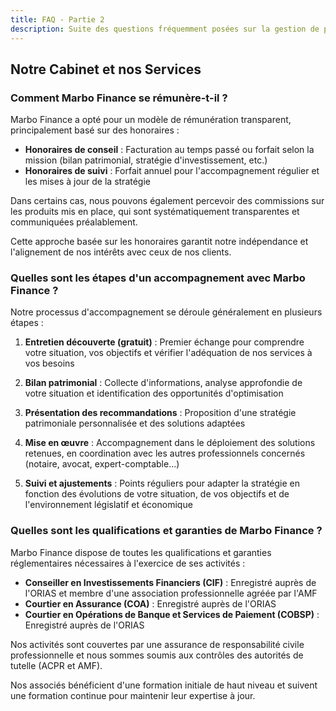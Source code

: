 ```yaml
---
title: FAQ - Partie 2
description: Suite des questions fréquemment posées sur la gestion de patrimoine
---
```


## Notre Cabinet et nos Services

### Comment Marbo Finance se rémunère-t-il ?

Marbo Finance a opté pour un modèle de rémunération transparent, principalement basé sur des honoraires :

- **Honoraires de conseil** : Facturation au temps passé ou forfait selon la mission (bilan patrimonial, stratégie d'investissement, etc.)
- **Honoraires de suivi** : Forfait annuel pour l'accompagnement régulier et les mises à jour de la stratégie

Dans certains cas, nous pouvons également percevoir des commissions sur les produits mis en place, qui sont systématiquement transparentes et communiquées préalablement.

Cette approche basée sur les honoraires garantit notre indépendance et l'alignement de nos intérêts avec ceux de nos clients.

### Quelles sont les étapes d'un accompagnement avec Marbo Finance ?

Notre processus d'accompagnement se déroule généralement en plusieurs étapes :

1. **Entretien découverte (gratuit)** : Premier échange pour comprendre votre situation, vos objectifs et vérifier l'adéquation de nos services à vos besoins

2. **Bilan patrimonial** : Collecte d'informations, analyse approfondie de votre situation et identification des opportunités d'optimisation

3. **Présentation des recommandations** : Proposition d'une stratégie patrimoniale personnalisée et des solutions adaptées

4. **Mise en œuvre** : Accompagnement dans le déploiement des solutions retenues, en coordination avec les autres professionnels concernés (notaire, avocat, expert-comptable...)

5. **Suivi et ajustements** : Points réguliers pour adapter la stratégie en fonction des évolutions de votre situation, de vos objectifs et de l'environnement législatif et économique

### Quelles sont les qualifications et garanties de Marbo Finance ?

Marbo Finance dispose de toutes les qualifications et garanties réglementaires nécessaires à l'exercice de ses activités :

- **Conseiller en Investissements Financiers (CIF)** : Enregistré auprès de l'ORIAS et membre d'une association professionnelle agréée par l'AMF
- **Courtier en Assurance (COA)** : Enregistré auprès de l'ORIAS
- **Courtier en Opérations de Banque et Services de Paiement (COBSP)** : Enregistré auprès de l'ORIAS

Nos activités sont couvertes par une assurance de responsabilité civile professionnelle et nous sommes soumis aux contrôles des autorités de tutelle (ACPR et AMF).

Nos associés bénéficient d'une formation initiale de haut niveau et suivent une formation continue pour maintenir leur expertise à jour.
